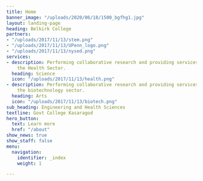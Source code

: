 ```yaml
---
title: Home
banner_image: "/uploads/2020/06/18/1500_bgfhg1.jpg"
layout: landing-page
heading: Belkirk College
partners:
- "/uploads/2017/11/13/stem.png"
- "/uploads/2017/11/13/UPenn_logo.png"
- "/uploads/2017/11/13/nysed.png"
services:
- description: Performing collaborative research and providing services to support
    the Health Sector.
  heading: Science
  icon: "/uploads/2017/11/13/health.png"
- description: Performing collaborative research and providing services to support
    the biotechnology sector.
  heading: Arts
  icon: "/uploads/2017/11/13/biotech.png"
sub_heading: Engineering and Health Sciences
textline: Govt College Kasaragod
hero_button:
  text: Learn more
  href: "/about"
show_news: true
show_staff: false
menu:
  navigation:
    identifier: _index
    weight: 1

---
```

